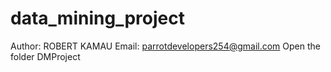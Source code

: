 # data_mining_project
Author: ROBERT KAMAU
Email: parrotdevelopers254@gmail.com
Open the folder DMProject
